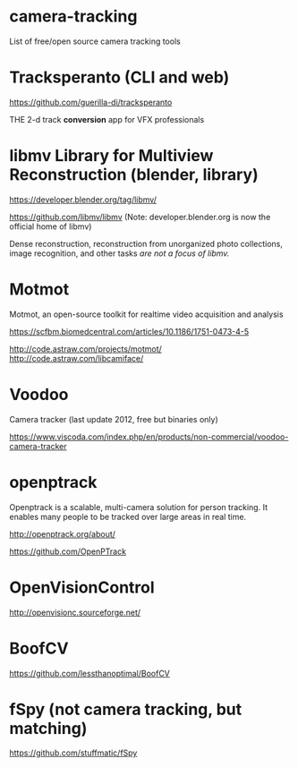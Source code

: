 # camera-tracking

List of free/open source camera tracking tools

# Tracksperanto (CLI and web)

https://github.com/guerilla-di/tracksperanto

THE 2-d track **conversion** app for VFX professionals

# libmv Library for Multiview Reconstruction (blender, library)

https://developer.blender.org/tag/libmv/

https://github.com/libmv/libmv (Note: developer.blender.org is now the official home of libmv)

Dense reconstruction, reconstruction from unorganized photo collections, image recognition, and other tasks *are not a focus of libmv.*

# Motmot

Motmot, an open-source toolkit for realtime video acquisition and analysis

https://scfbm.biomedcentral.com/articles/10.1186/1751-0473-4-5

http://code.astraw.com/projects/motmot/
http://code.astraw.com/libcamiface/

# Voodoo

Camera tracker (last update 2012, free but binaries only)

https://www.viscoda.com/index.php/en/products/non-commercial/voodoo-camera-tracker


# openptrack

Openptrack is a scalable, multi-camera solution for person tracking.
It enables many people to be tracked over large areas in real time.

http://openptrack.org/about/

https://github.com/OpenPTrack

# OpenVisionControl

http://openvisionc.sourceforge.net/

# BoofCV

https://github.com/lessthanoptimal/BoofCV

# fSpy (not camera tracking, but matching)

https://github.com/stuffmatic/fSpy
